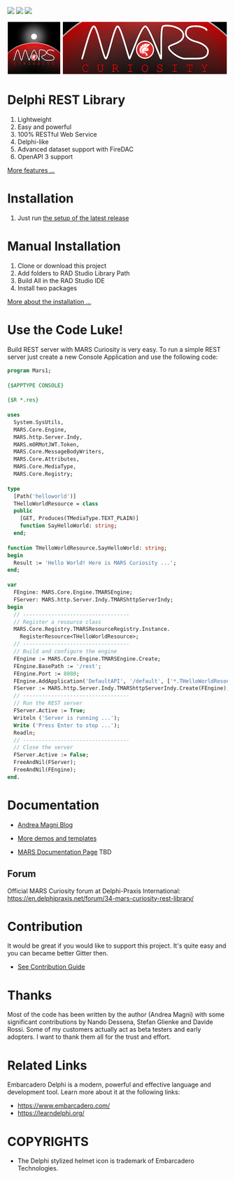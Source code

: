 ![](https://img.shields.io/github/v/release/andrea-magni/MARS)
![](https://img.shields.io/github/release-date/andrea-magni/MARS)
![](https://img.shields.io/github/commits-since/andrea-magni/MARS/v1.5)

![MARS-curiosity logo](media/logo-small-MARS.png)

# Delphi REST Library

1. Lightweight
1. Easy and powerful
1. 100% RESTful Web Service
1. Delphi-like
1. Advanced dataset support with FireDAC
1. OpenAPI 3 support 

[More features ...](./docs/MainFeatures.md)

# Installation

1. Just run [the setup of the latest release](./releases/latest)

# Manual Installation

1. Clone or download this project
1. Add folders to RAD Studio Library Path
1. Build All in the RAD Studio IDE
1. Install two packages

[More about the installation ...](docs/Installation.md)

# Use the Code Luke!

Build REST server with MARS Curiosity is very easy. To run a simple REST server just create a new Console Application and use the following code:

```pascal
program Mars1;

{$APPTYPE CONSOLE}

{$R *.res}

uses
  System.SysUtils,
  MARS.Core.Engine,
  MARS.http.Server.Indy,
  MARS.mORMotJWT.Token,
  MARS.Core.MessageBodyWriters,
  MARS.Core.Attributes,
  MARS.Core.MediaType,
  MARS.Core.Registry;

type
  [Path('helloworld')]
  THelloWorldResource = class
  public
    [GET, Produces(TMediaType.TEXT_PLAIN)]
    function SayHelloWorld: string;
  end;

function THelloWorldResource.SayHelloWorld: string;
begin
  Result := 'Hello World! Here is MARS Curiosity ...';
end;

var
  FEngine: MARS.Core.Engine.TMARSEngine;
  FServer: MARS.http.Server.Indy.TMARShttpServerIndy;
begin
  // ----------------------------------
  // Register a resource class
  MARS.Core.Registry.TMARSResourceRegistry.Instance.
    RegisterResource<THelloWorldResource>;
  // ----------------------------------
  // Build and configure the engine
  FEngine := MARS.Core.Engine.TMARSEngine.Create;
  FEngine.BasePath := '/rest';
  FEngine.Port := 8080;
  FEngine.AddApplication('DefaultAPI', '/default', ['*.THelloWorldResource']);
  FServer := MARS.http.Server.Indy.TMARShttpServerIndy.Create(FEngine);
  // ----------------------------------
  // Run the REST server
  FServer.Active := True;
  Writeln ('Server is running ...');
  Write ('Press Enter to stop ...');
  Readln;
  // ----------------------------------
  // Close the server
  FServer.Active := False;
  FreeAndNil(FServer);
  FreeAndNil(FEngine);
end.
```

# Documentation

* [Andrea Magni Blog](http://www.andreamagni.eu)
* [More demos and templates](./docs/Demos.md)

* [MARS Documentation Page](./docs/README.md) TBD

## Forum

Official MARS Curiosity forum at Delphi-Praxis International: https://en.delphipraxis.net/forum/34-mars-curiosity-rest-library/

# Contribution

It would be great if you would like to support this project. It's quite easy and you can became better Gitter then.

* [See Contribution Guide](./CONTRIBUTING.md)

# Thanks

Most of the code has been written by the author (Andrea Magni) with some significant contributions by Nando Dessena, Stefan Glienke and Davide Rossi. Some of my customers actually act as beta testers and early adopters. I want to thank them all for the trust and effort.

# Related Links
Embarcadero Delphi is a modern, powerful and effective language and development tool. Learn more about it at the following links:
 * https://www.embarcadero.com/
 * https://learndelphi.org/

# COPYRIGHTS

* The Delphi stylized helmet icon is trademark of Embarcadero Technologies.
